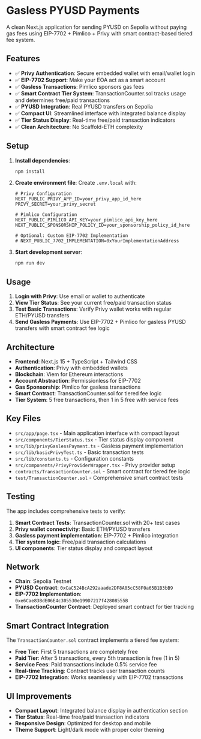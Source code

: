 # Gasless PYUSD Payments

A clean Next.js application for sending PYUSD on Sepolia without paying gas fees using EIP-7702 + Pimlico + Privy with smart contract-based tiered fee system.

## Features

- ✅ **Privy Authentication**: Secure embedded wallet with email/wallet login
- ✅ **EIP-7702 Support**: Make your EOA act as a smart account
- ✅ **Gasless Transactions**: Pimlico sponsors gas fees
- ✅ **Smart Contract Tier System**: TransactionCounter.sol tracks usage and determines free/paid transactions
- ✅ **PYUSD Integration**: Real PYUSD transfers on Sepolia
- ✅ **Compact UI**: Streamlined interface with integrated balance display
- ✅ **Tier Status Display**: Real-time free/paid transaction indicators
- ✅ **Clean Architecture**: No Scaffold-ETH complexity

## Setup

1. **Install dependencies**:

   ```bash
   npm install
   ```

2. **Create environment file**:
   Create `.env.local` with:

   ```env
   # Privy Configuration
   NEXT_PUBLIC_PRIVY_APP_ID=your_privy_app_id_here
   PRIVY_SECRET=your_privy_secret

   # Pimlico Configuration
   NEXT_PUBLIC_PIMLICO_API_KEY=your_pimlico_api_key_here
   NEXT_PUBLIC_SPONSORSHIP_POLICY_ID=your_sponsorship_policy_id_here

   # Optional: Custom EIP-7702 Implementation
   # NEXT_PUBLIC_7702_IMPLEMENTATION=0xYourImplementationAddress
   ```

3. **Start development server**:
   ```bash
   npm run dev
   ```

## Usage

1. **Login with Privy**: Use email or wallet to authenticate
2. **View Tier Status**: See your current free/paid transaction status
3. **Test Basic Transactions**: Verify Privy wallet works with regular ETH/PYUSD transfers
4. **Send Gasless Payments**: Use EIP-7702 + Pimlico for gasless PYUSD transfers with smart contract fee logic

## Architecture

- **Frontend**: Next.js 15 + TypeScript + Tailwind CSS
- **Authentication**: Privy with embedded wallets
- **Blockchain**: Viem for Ethereum interactions
- **Account Abstraction**: Permissionless for EIP-7702
- **Gas Sponsorship**: Pimlico for gasless transactions
- **Smart Contract**: TransactionCounter.sol for tiered fee logic
- **Tier System**: 5 free transactions, then 1 in 5 free with service fees

## Key Files

- `src/app/page.tsx` - Main application interface with compact layout
- `src/components/TierStatus.tsx` - Tier status display component
- `src/lib/privyGaslessPayment.ts` - Gasless payment implementation
- `src/lib/basicPrivyTest.ts` - Basic transaction tests
- `src/lib/constants.ts` - Configuration constants
- `src/components/PrivyProviderWrapper.tsx` - Privy provider setup
- `contracts/TransactionCounter.sol` - Smart contract for tiered fee logic
- `test/TransactionCounter.sol` - Comprehensive smart contract tests

## Testing

The app includes comprehensive tests to verify:

1. **Smart Contract Tests**: TransactionCounter.sol with 20+ test cases
2. **Privy wallet connectivity**: Basic ETH/PYUSD transfers
3. **Gasless payment implementation**: EIP-7702 + Pimlico integration
4. **Tier system logic**: Free/paid transaction calculations
5. **UI components**: Tier status display and compact layout

## Network

- **Chain**: Sepolia Testnet
- **PYUSD Contract**: `0xCaC524BcA292aaade2DF8A05cC58F0a65B1B3bB9`
- **EIP-7702 Implementation**: `0xe6Cae83BdE06E4c305530e199D7217f42808555B`
- **TransactionCounter Contract**: Deployed smart contract for tier tracking

## Smart Contract Integration

The `TransactionCounter.sol` contract implements a tiered fee system:

- **Free Tier**: First 5 transactions are completely free
- **Paid Tier**: After 5 transactions, every 5th transaction is free (1 in 5)
- **Service Fees**: Paid transactions include 0.5% service fee
- **Real-time Tracking**: Contract tracks user transaction counts
- **EIP-7702 Integration**: Works seamlessly with EIP-7702 transactions

## UI Improvements

- **Compact Layout**: Integrated balance display in authentication section
- **Tier Status**: Real-time free/paid transaction indicators
- **Responsive Design**: Optimized for desktop and mobile
- **Theme Support**: Light/dark mode with proper color theming
